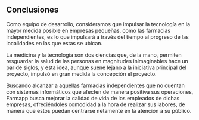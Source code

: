 Conclusiones
-----------------------

Como equipo de desarrollo, consideramos que impulsar la tecnología en la mayor medida posible en empresas pequeñas, como las farmacias independientes, es lo que impulsará a través del tiempo al progreso de las localidades en las que estas se ubican.

La medicina y la tecnología son dos ciencias que, de la mano, permiten resguardar la salud de las personas en magnitudes inimaginables hace un par de siglos, y esta idea, aunque suene lejano a la iniciativa principal del proyecto, impulsó en gran medida la concepción el proyecto.

Buscando alcanzar a aquellas farmacias independientes que no cuentan con sistemas informáticos que afecten de manera positiva sus operaciones, Farmapp busca mejorar la calidad de vida de los empleados de dichas empresas, ofreciéndoles comodidad a la hora de realizar sus labores, de manera que estos puedan centrarse netamente en la atención a su público. 
